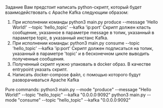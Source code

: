 Задание
Вам предстоит написать python-скрипт, который будет взаимодействовать с Apache
Kafka следующим образом: 
1. При исполнении команды
python3 main.py produce --message 'Hello World!' --topic 'hello_topic'
--kafka 'ip:port' Скрипт должен класть сообщение, указанное в параметре message
в топик, указанный в параметре topic, в указанный инстанс Kafka.
2. При исполнении команды:
   python3 main.py consume --topic 'hello_topic' --kafka 'ip:port' Скрипт
   должен подписаться на топик, указанный в параметре 'topic' и в бесконечном
   цикле выводить полученные сообщения.
3. Полученный скрипт нужно упаковать в docker образ. В качестве entrypoint
   указать скрипт.
4. Написать docker-compose файл, с помощью которого будут разворачиваться
   Apache Kafka 

Pure commands:
python3 main.py --mode "produce" --message "Hello World!" --topic "hello_topic" --kafka "0.0.0.0:9092"
python3 main.py --mode "consume" --topic "hello_topic" --kafka "0.0.0.0:9092"
